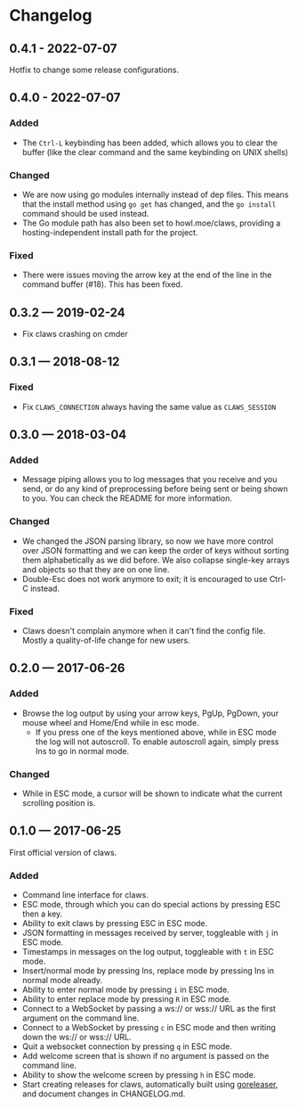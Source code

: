 # Changelog

## 0.4.1 - 2022-07-07

Hotfix to change some release configurations.

## 0.4.0 - 2022-07-07

### Added

- The `Ctrl-L` keybinding has been added, which allows you to clear the buffer
  (like the clear command and the same keybinding on UNIX shells)

### Changed

- We are now using go modules internally instead of dep files. This means that
  the install method using `go get` has changed, and the `go install` command
  should be used instead.
- The Go module path has also been set to howl.moe/claws, providing a
  hosting-independent install path for the project.

### Fixed

- There were issues moving the arrow key at the end of the line in the command
  buffer (#18). This has been fixed.

## 0.3.2 — 2019-02-24

- Fix claws crashing on cmder

## 0.3.1 — 2018-08-12

### Fixed

- Fix `CLAWS_CONNECTION` always having the same value as `CLAWS_SESSION`

## 0.3.0 — 2018-03-04

### Added

- Message piping allows you to log messages that you receive and you send, or do any kind of preprocessing before being sent or being shown to you. You can check the README for more information.

### Changed

- We changed the JSON parsing library, so now we have more control over JSON formatting and we can keep the order of keys without sorting them alphabetically as we did before. We also collapse single-key arrays and objects so that they are on one line.
- Double-Esc does not work anymore to exit; it is encouraged to use Ctrl-C instead.

### Fixed

- Claws doesn't complain anymore when it can't find the config file. Mostly a quality-of-life change for new users.

## 0.2.0 — 2017-06-26

### Added

- Browse the log output by using your arrow keys, PgUp, PgDown, your mouse wheel and Home/End while in esc mode.
  - If you press one of the keys mentioned above, while in ESC mode the log will not autoscroll. To enable autoscroll again, simply press Ins to go in normal mode.

### Changed

- While in ESC mode, a cursor will be shown to indicate what the current scrolling position is.

## 0.1.0 — 2017-06-25

First official version of claws.

### Added

- Command line interface for claws.
- ESC mode, through which you can do special actions by pressing ESC then a key.
- Ability to exit claws by pressing ESC in ESC mode.
- JSON formatting in messages received by server, toggleable with `j` in ESC mode.
- Timestamps in messages on the log output, toggleable with `t` in ESC mode.
- Insert/normal mode by pressing Ins, replace mode by pressing Ins in normal mode already.
- Ability to enter normal mode by pressing `i` in ESC mode.
- Ability to enter replace mode by pressing `R` in ESC mode.
- Connect to a WebSocket by passing a ws:// or wss:// URL as the first argument on the command line.
- Connect to a WebSocket by pressing `c` in ESC mode and then writing down the ws:// or wss:// URL.
- Quit a websocket connection by pressing `q` in ESC mode.
- Add welcome screen that is shown if no argument is passed on the command line.
- Ability to show the welcome screen by pressing `h` in ESC mode.
- Start creating releases for claws, automatically built using [goreleaser](https://github.com/goreleaser/goreleaser), and document changes in CHANGELOG.md.
